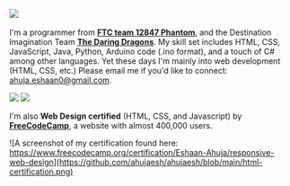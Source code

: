 ![](http://github-profile-summary-cards.vercel.app/api/cards/profile-details?username=ahujaesh&theme=transparent)


 I'm a programmer from [**FTC team 12847 Phantom**](https://phantom12857.com), and the Destination Imagination Team [**The Daring Dragons**](https://ahujaesh.github.io). My skill set includes HTML, CSS, JavaScript, Java, Python, Arduino code (.ino format), and a touch of C# among other languages. Yet these days I'm mainly into web development (HTML, CSS, etc.) Please email me if you'd like to connect: ahuja.eshaan0@gmail.com.

   
![](http://github-profile-summary-cards.vercel.app/api/cards/most-commit-language?username=ahujaesh&theme=transparent)
![](http://github-profile-summary-cards.vercel.app/api/cards/stats?username=ahujaesh&theme=transparent)

   I'm also **Web Design certified** (HTML, CSS, and Javascript) by [**FreeCodeCamp**](https://www.freecodecamp.org/), a website with almost 400,000 users.

   ![A screenshot of my certification found here: https://www.freecodecamp.org/certification/Eshaan-Ahuja/responsive-web-design](https://github.com/ahujaesh/ahujaesh/blob/main/html-certification.png)

<!---
ahujaesh/ahujaesh is a ✨ special ✨ repository because its `README.md` (this file) appears on your GitHub profile.
You can click the Preview link to take a look at your changes.
--->


